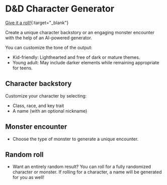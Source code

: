 # D&D Character Generator

[Give it a roll!](https://dnd-character-backstory-generator.vercel.app/character){:target="\_blank"}

Create a unique character backstory or an engaging monster encounter with the help of an AI-powered generator.

You can customize the tone of the output:

- Kid-friendly: Lighthearted and free of dark or mature themes.
- Young adult: May include darker elements while remaining appropriate for teens.

## Character backstory

Customize your character by selecting:

- Class, race, and key trait
- A name (with an optional nickname)

## Monster encounter

- Choose the type of monster to generate a unique encounter.

## Random roll

- Want an entirely random result? You can roll for a fully randomized character or monster. If rolling for a character, a name will be generated for you as well!
